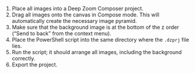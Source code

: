 1. Place all images into a Deep Zoom Composer project.
2. Drag all images onto the canvas in Compose mode.  This will automatically create the necessary image pyramid.
3. Make sure that the background image is at the bottom of the z order (“Send to back” from the context menu).
4. Place the PowerShell script into the same directory where the `.dzprj` file lies.
5. Run the script; it should arrange all images, including the background correctly.
6. Export the project.